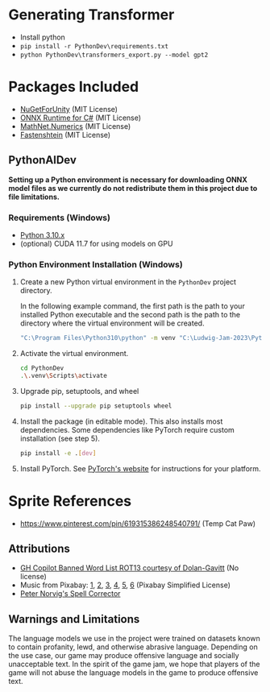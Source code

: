# Generating Transformer
* Install python
* `pip install -r PythonDev\requirements.txt`
* `python PythonDev\transformers_export.py --model gpt2`

# Packages Included
* [NuGetForUnity](https://github.com/GlitchEnzo/NuGetForUnity) (MIT License)
* [ONNX Runtime for C#](https://github.com/microsoft/onnxruntime) (MIT License)
* [MathNet.Numerics](https://www.nuget.org/packages/MathNet.Numerics) (MIT License)
* [Fastenshtein](https://github.com/DanHarltey/Fastenshtein) (MIT License)

## PythonAIDev
**Setting up a Python environment is necessary for downloading ONNX model files as we currently do not redistribute them in this project due to file limitations.**

### Requirements (Windows)
* [Python 3.10.x](https://www.python.org/downloads/)
* (optional) CUDA 11.7 for using models on GPU

### Python Environment Installation (Windows)
1. Create a new Python virtual environment in the `PythonDev` project directory.

    In the following example command, the first path is the path to your installed Python executable and the second path is the path to the directory where the virtual environment will be created.
    
    ```bash
    "C:\Program Files\Python310\python" -m venv "C:\Ludwig-Jam-2023\PythonDev\.venv"
    ```

2. Activate the virtual environment.
    
    ```bash
    cd PythonDev
    .\.venv\Scripts\activate
    ```

3. Upgrade pip, setuptools, and wheel
    
    ```bash
    pip install --upgrade pip setuptools wheel
    ```

4. Install the package (in editable mode). This also installs most dependencies. Some dependencies like PyTorch require custom installation (see step 5).
        
    ```bash
    pip install -e .[dev]
    ```

5. Install PyTorch. See [PyTorch's website](https://pytorch.org/get-started/locally/) for instructions for your platform.

# Sprite References

- https://www.pinterest.com/pin/619315386248540791/ (Temp Cat Paw)

## Attributions
- [GH Copilot Banned Word List ROT13 courtesy of Dolan-Gavitt](https://moyix.net/~moyix/copilot_slurs_rot13.txt) (No license)
- Music from Pixabay: [1](https://pixabay.com/music/beats-lo-fi-beauty-99516/), [2](https://pixabay.com/music/beats-sweet-chillhop-113777/), [3](https://pixabay.com/music/beats-lo-fi-chillhop-beat-background-music-133473/), [4](https://pixabay.com/music/beats-lofi-study-112191/), [5](https://pixabay.com/music/beats-breeze-soothing-lo-fi-music-78bpm-13596/), [6](https://pixabay.com/music/beats-relaxed-vlog-night-street-131746/) (Pixabay Simplified License)
- [Peter Norvig's Spell Corrector](http://norvig.com/spell-correct.html)

## Warnings and Limitations
The language models we use in the project were trained on datasets known to contain profanity, lewd, and otherwise abrasive language. 
Depending on the use case, our game may produce offensive language and socially unacceptable text. 
In the spirit of the game jam, we hope that players of the game will not abuse the language models in the game to produce offensive text.